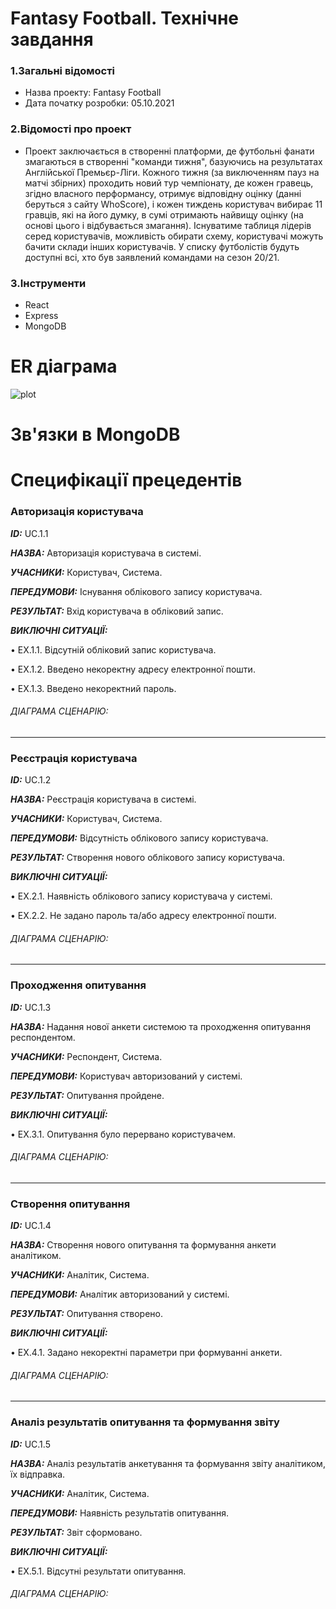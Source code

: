 # Fantasy Football. Технічне завдання
### 1.Загальні відомості
- Назва проекту: Fantasy Football
- Дата початку розробки: 05.10.2021
### 2.Відомості про проект
- Проект заключається в створенні платформи, де футбольні фанати змагаються в створенні "команди тижня", базуючись на результатах Англійської Премьєр-Ліги. Кожного тижня (за виключенням пауз на матчі збірних) проходить новий тур чемпіонату, де кожен гравець, згідно власного перформансу, отримує відповідну оцінку (данні беруться з сайту WhoScore), і кожен тиждень користувач вибирає 11 гравців, які на його думку, в сумі отримають найвищу оцінку (на основі цього і відбувається змагання). Існуватиме таблиця лідерів серед користувачів, можливість обирати схему, користувачі можуть бачити склади інших користувачів. У списку футболістів будуть доступні всі, хто був заявлений командами на сезон 20/21.
### 3.Інструменти
- React
- Express
- MongoDB
# ER діаграма
![plot](../diagrams/)

# Зв'язки в MongoDB

# Специфікації прецедентів

### Авторизація користувача

***ID:*** UC.1.1

***НАЗВА:***  Авторизація користувача в системі.

***УЧАСНИКИ:***  Користувач, Система.

***ПЕРЕДУМОВИ:***  Існування облікового запису користувача.

***РЕЗУЛЬТАТ:***  Вхід користувача в обліковий запис.

***ВИКЛЮЧНІ СИТУАЦІЇ:***

•	EX.1.1. Відсутній обліковий запис користувача.

•	EX.1.2. Введено некоректну адресу електронної пошти.

•	EX.1.3. Введено некоректний пароль.

###### ДІАГРАМА СЦЕНАРІЮ:

---

### Реєстрація користувача

***ID:*** UC.1.2

***НАЗВА:***  Реєстрація користувача в системі.

***УЧАСНИКИ:***  Користувач, Система.

***ПЕРЕДУМОВИ:***  Відсутність облікового запису користувача.

***РЕЗУЛЬТАТ:***  Створення нового облікового запису користувача.

***ВИКЛЮЧНІ СИТУАЦІЇ:***

•	EX.2.1. Наявність облікового запису користувача у системі.

•	EX.2.2. Не задано пароль та/або адресу електронної пошти.

###### ДІАГРАМА СЦЕНАРІЮ:

---

### Проходження опитування

***ID:*** UC.1.3

***НАЗВА:***  Надання нової анкети системою та проходження опитування респондентом.

***УЧАСНИКИ:***  Респондент, Система.

***ПЕРЕДУМОВИ:***  Користувач авторизований у системі.

***РЕЗУЛЬТАТ:***  Опитування пройдене.

***ВИКЛЮЧНІ СИТУАЦІЇ:***

•	EX.3.1. Опитування було перервано користувачем.

###### ДІАГРАМА СЦЕНАРІЮ:

---

### Створення опитування

***ID:*** UC.1.4

***НАЗВА:***  Створення нового опитування та формування анкети аналітиком.

***УЧАСНИКИ:***  Аналітик, Система.

***ПЕРЕДУМОВИ:***  Аналітик авторизований у системі.

***РЕЗУЛЬТАТ:***  Опитування створено.

***ВИКЛЮЧНІ СИТУАЦІЇ:***

•	EX.4.1. Задано некоректні параметри при формуванні анкети.

###### ДІАГРАМА СЦЕНАРІЮ:

---

### Аналіз результатів опитування та формування звіту

***ID:*** UC.1.5

***НАЗВА:***  Аналіз результатів анкетування та формування звіту аналітиком, їх відправка.

***УЧАСНИКИ:***  Аналітик, Система.

***ПЕРЕДУМОВИ:***  Наявність результатів опитування.

***РЕЗУЛЬТАТ:***  Звіт сформовано.

***ВИКЛЮЧНІ СИТУАЦІЇ:***

•	EX.5.1. Відсутні результати опитування.

###### ДІАГРАМА СЦЕНАРІЮ:

